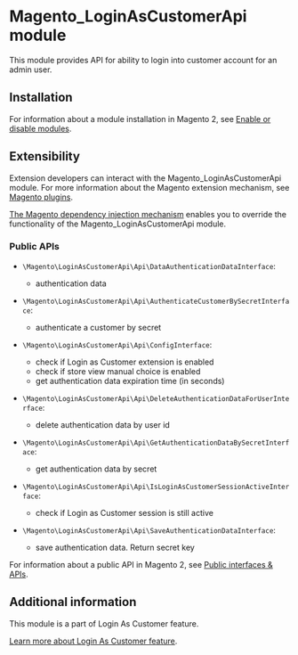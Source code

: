 # Magento_LoginAsCustomerApi module

This module provides API for ability to login into customer account for an admin user.

## Installation

For information about a module installation in Magento 2, see [Enable or disable modules](https://devdocs.magento.com/guides/v2.4/install-gde/install/cli/install-cli-subcommands-enable.html).

## Extensibility

Extension developers can interact with the Magento_LoginAsCustomerApi module. For more information about the Magento extension mechanism, see [Magento plugins](http://devdocs.magento.com/guides/v2.4/extension-dev-guide/plugins.html).

[The Magento dependency injection mechanism](http://devdocs.magento.com/guides/v2.4/extension-dev-guide/depend-inj.html) enables you to override the functionality of the Magento_LoginAsCustomerApi module.

### Public APIs

- `\Magento\LoginAsCustomerApi\Api\DataAuthenticationDataInterface`:
    - authentication data

- `\Magento\LoginAsCustomerApi\Api\AuthenticateCustomerBySecretInterface`:
    - authenticate a customer by secret

- `\Magento\LoginAsCustomerApi\Api\ConfigInterface`:
    - check if Login as Customer extension is enabled
    - check if store view manual choice is enabled
    - get authentication data expiration time (in seconds)

- `\Magento\LoginAsCustomerApi\Api\DeleteAuthenticationDataForUserInterface`:
    - delete authentication data by user id

- `\Magento\LoginAsCustomerApi\Api\GetAuthenticationDataBySecretInterface`:
    - get authentication data by secret

- `\Magento\LoginAsCustomerApi\Api\IsLoginAsCustomerSessionActiveInterface`:
    - check if Login as Customer session is still active

- `\Magento\LoginAsCustomerApi\Api\SaveAuthenticationDataInterface`:
    - save authentication data. Return secret key

For information about a public API in Magento 2, see [Public interfaces & APIs](http://devdocs.magento.com/guides/v2.4/extension-dev-guide/api-concepts.html).

## Additional information

This module is a part of Login As Customer feature.

[Learn more about Login As Customer feature](https://docs.magento.com/user-guide/customers/login-as-customer.html).
